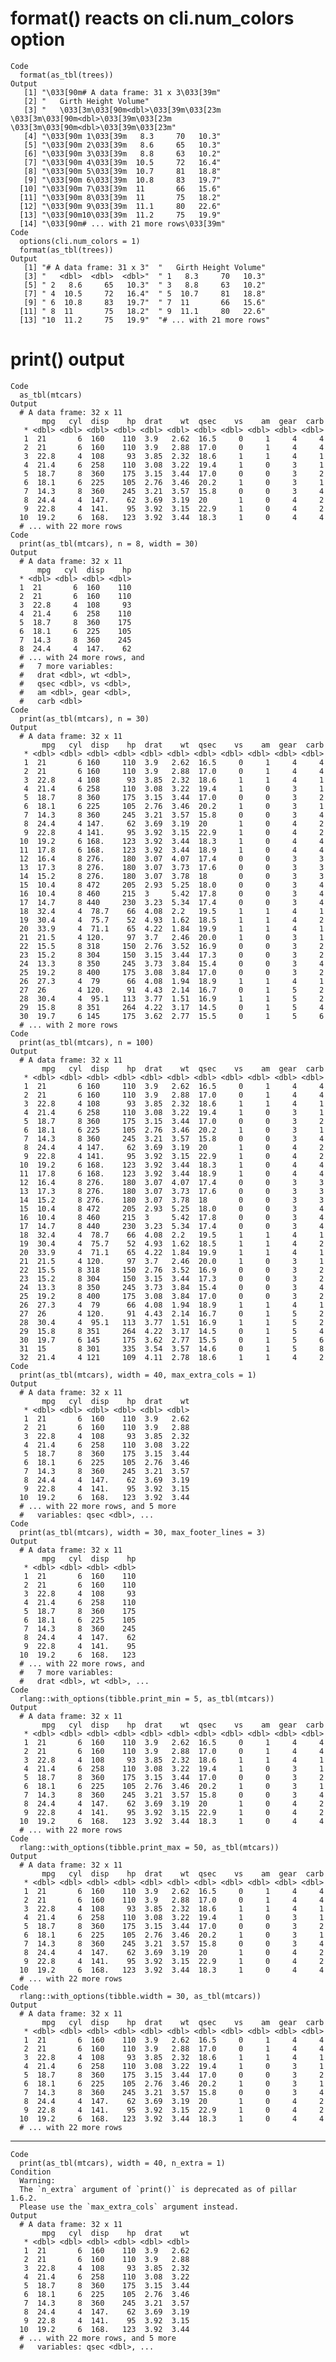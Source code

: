 # format() reacts on cli.num_colors option

    Code
      format(as_tbl(trees))
    Output
       [1] "\033[90m# A data frame: 31 x 3\033[39m"                                                                             
       [2] "   Girth Height Volume"                                                                                             
       [3] "   \033[3m\033[90m<dbl>\033[39m\033[23m  \033[3m\033[90m<dbl>\033[39m\033[23m  \033[3m\033[90m<dbl>\033[39m\033[23m"
       [4] "\033[90m 1\033[39m   8.3     70   10.3"                                                                             
       [5] "\033[90m 2\033[39m   8.6     65   10.3"                                                                             
       [6] "\033[90m 3\033[39m   8.8     63   10.2"                                                                             
       [7] "\033[90m 4\033[39m  10.5     72   16.4"                                                                             
       [8] "\033[90m 5\033[39m  10.7     81   18.8"                                                                             
       [9] "\033[90m 6\033[39m  10.8     83   19.7"                                                                             
      [10] "\033[90m 7\033[39m  11       66   15.6"                                                                             
      [11] "\033[90m 8\033[39m  11       75   18.2"                                                                             
      [12] "\033[90m 9\033[39m  11.1     80   22.6"                                                                             
      [13] "\033[90m10\033[39m  11.2     75   19.9"                                                                             
      [14] "\033[90m# ... with 21 more rows\033[39m"                                                                            
    Code
      options(cli.num_colors = 1)
      format(as_tbl(trees))
    Output
       [1] "# A data frame: 31 x 3"  "   Girth Height Volume" 
       [3] "   <dbl>  <dbl>  <dbl>"  " 1   8.3     70   10.3" 
       [5] " 2   8.6     65   10.3"  " 3   8.8     63   10.2" 
       [7] " 4  10.5     72   16.4"  " 5  10.7     81   18.8" 
       [9] " 6  10.8     83   19.7"  " 7  11       66   15.6" 
      [11] " 8  11       75   18.2"  " 9  11.1     80   22.6" 
      [13] "10  11.2     75   19.9"  "# ... with 21 more rows"

# print() output

    Code
      as_tbl(mtcars)
    Output
      # A data frame: 32 x 11
           mpg   cyl  disp    hp  drat    wt  qsec    vs    am  gear  carb
       * <dbl> <dbl> <dbl> <dbl> <dbl> <dbl> <dbl> <dbl> <dbl> <dbl> <dbl>
       1  21       6  160    110  3.9   2.62  16.5     0     1     4     4
       2  21       6  160    110  3.9   2.88  17.0     0     1     4     4
       3  22.8     4  108     93  3.85  2.32  18.6     1     1     4     1
       4  21.4     6  258    110  3.08  3.22  19.4     1     0     3     1
       5  18.7     8  360    175  3.15  3.44  17.0     0     0     3     2
       6  18.1     6  225    105  2.76  3.46  20.2     1     0     3     1
       7  14.3     8  360    245  3.21  3.57  15.8     0     0     3     4
       8  24.4     4  147.    62  3.69  3.19  20       1     0     4     2
       9  22.8     4  141.    95  3.92  3.15  22.9     1     0     4     2
      10  19.2     6  168.   123  3.92  3.44  18.3     1     0     4     4
      # ... with 22 more rows
    Code
      print(as_tbl(mtcars), n = 8, width = 30)
    Output
      # A data frame: 32 x 11
          mpg   cyl  disp    hp
      * <dbl> <dbl> <dbl> <dbl>
      1  21       6  160    110
      2  21       6  160    110
      3  22.8     4  108     93
      4  21.4     6  258    110
      5  18.7     8  360    175
      6  18.1     6  225    105
      7  14.3     8  360    245
      8  24.4     4  147.    62
      # ... with 24 more rows, and
      #   7 more variables:
      #   drat <dbl>, wt <dbl>,
      #   qsec <dbl>, vs <dbl>,
      #   am <dbl>, gear <dbl>,
      #   carb <dbl>
    Code
      print(as_tbl(mtcars), n = 30)
    Output
      # A data frame: 32 x 11
           mpg   cyl  disp    hp  drat    wt  qsec    vs    am  gear  carb
       * <dbl> <dbl> <dbl> <dbl> <dbl> <dbl> <dbl> <dbl> <dbl> <dbl> <dbl>
       1  21       6 160     110  3.9   2.62  16.5     0     1     4     4
       2  21       6 160     110  3.9   2.88  17.0     0     1     4     4
       3  22.8     4 108      93  3.85  2.32  18.6     1     1     4     1
       4  21.4     6 258     110  3.08  3.22  19.4     1     0     3     1
       5  18.7     8 360     175  3.15  3.44  17.0     0     0     3     2
       6  18.1     6 225     105  2.76  3.46  20.2     1     0     3     1
       7  14.3     8 360     245  3.21  3.57  15.8     0     0     3     4
       8  24.4     4 147.     62  3.69  3.19  20       1     0     4     2
       9  22.8     4 141.     95  3.92  3.15  22.9     1     0     4     2
      10  19.2     6 168.    123  3.92  3.44  18.3     1     0     4     4
      11  17.8     6 168.    123  3.92  3.44  18.9     1     0     4     4
      12  16.4     8 276.    180  3.07  4.07  17.4     0     0     3     3
      13  17.3     8 276.    180  3.07  3.73  17.6     0     0     3     3
      14  15.2     8 276.    180  3.07  3.78  18       0     0     3     3
      15  10.4     8 472     205  2.93  5.25  18.0     0     0     3     4
      16  10.4     8 460     215  3     5.42  17.8     0     0     3     4
      17  14.7     8 440     230  3.23  5.34  17.4     0     0     3     4
      18  32.4     4  78.7    66  4.08  2.2   19.5     1     1     4     1
      19  30.4     4  75.7    52  4.93  1.62  18.5     1     1     4     2
      20  33.9     4  71.1    65  4.22  1.84  19.9     1     1     4     1
      21  21.5     4 120.     97  3.7   2.46  20.0     1     0     3     1
      22  15.5     8 318     150  2.76  3.52  16.9     0     0     3     2
      23  15.2     8 304     150  3.15  3.44  17.3     0     0     3     2
      24  13.3     8 350     245  3.73  3.84  15.4     0     0     3     4
      25  19.2     8 400     175  3.08  3.84  17.0     0     0     3     2
      26  27.3     4  79      66  4.08  1.94  18.9     1     1     4     1
      27  26       4 120.     91  4.43  2.14  16.7     0     1     5     2
      28  30.4     4  95.1   113  3.77  1.51  16.9     1     1     5     2
      29  15.8     8 351     264  4.22  3.17  14.5     0     1     5     4
      30  19.7     6 145     175  3.62  2.77  15.5     0     1     5     6
      # ... with 2 more rows
    Code
      print(as_tbl(mtcars), n = 100)
    Output
      # A data frame: 32 x 11
           mpg   cyl  disp    hp  drat    wt  qsec    vs    am  gear  carb
       * <dbl> <dbl> <dbl> <dbl> <dbl> <dbl> <dbl> <dbl> <dbl> <dbl> <dbl>
       1  21       6 160     110  3.9   2.62  16.5     0     1     4     4
       2  21       6 160     110  3.9   2.88  17.0     0     1     4     4
       3  22.8     4 108      93  3.85  2.32  18.6     1     1     4     1
       4  21.4     6 258     110  3.08  3.22  19.4     1     0     3     1
       5  18.7     8 360     175  3.15  3.44  17.0     0     0     3     2
       6  18.1     6 225     105  2.76  3.46  20.2     1     0     3     1
       7  14.3     8 360     245  3.21  3.57  15.8     0     0     3     4
       8  24.4     4 147.     62  3.69  3.19  20       1     0     4     2
       9  22.8     4 141.     95  3.92  3.15  22.9     1     0     4     2
      10  19.2     6 168.    123  3.92  3.44  18.3     1     0     4     4
      11  17.8     6 168.    123  3.92  3.44  18.9     1     0     4     4
      12  16.4     8 276.    180  3.07  4.07  17.4     0     0     3     3
      13  17.3     8 276.    180  3.07  3.73  17.6     0     0     3     3
      14  15.2     8 276.    180  3.07  3.78  18       0     0     3     3
      15  10.4     8 472     205  2.93  5.25  18.0     0     0     3     4
      16  10.4     8 460     215  3     5.42  17.8     0     0     3     4
      17  14.7     8 440     230  3.23  5.34  17.4     0     0     3     4
      18  32.4     4  78.7    66  4.08  2.2   19.5     1     1     4     1
      19  30.4     4  75.7    52  4.93  1.62  18.5     1     1     4     2
      20  33.9     4  71.1    65  4.22  1.84  19.9     1     1     4     1
      21  21.5     4 120.     97  3.7   2.46  20.0     1     0     3     1
      22  15.5     8 318     150  2.76  3.52  16.9     0     0     3     2
      23  15.2     8 304     150  3.15  3.44  17.3     0     0     3     2
      24  13.3     8 350     245  3.73  3.84  15.4     0     0     3     4
      25  19.2     8 400     175  3.08  3.84  17.0     0     0     3     2
      26  27.3     4  79      66  4.08  1.94  18.9     1     1     4     1
      27  26       4 120.     91  4.43  2.14  16.7     0     1     5     2
      28  30.4     4  95.1   113  3.77  1.51  16.9     1     1     5     2
      29  15.8     8 351     264  4.22  3.17  14.5     0     1     5     4
      30  19.7     6 145     175  3.62  2.77  15.5     0     1     5     6
      31  15       8 301     335  3.54  3.57  14.6     0     1     5     8
      32  21.4     4 121     109  4.11  2.78  18.6     1     1     4     2
    Code
      print(as_tbl(mtcars), width = 40, max_extra_cols = 1)
    Output
      # A data frame: 32 x 11
           mpg   cyl  disp    hp  drat    wt
       * <dbl> <dbl> <dbl> <dbl> <dbl> <dbl>
       1  21       6  160    110  3.9   2.62
       2  21       6  160    110  3.9   2.88
       3  22.8     4  108     93  3.85  2.32
       4  21.4     6  258    110  3.08  3.22
       5  18.7     8  360    175  3.15  3.44
       6  18.1     6  225    105  2.76  3.46
       7  14.3     8  360    245  3.21  3.57
       8  24.4     4  147.    62  3.69  3.19
       9  22.8     4  141.    95  3.92  3.15
      10  19.2     6  168.   123  3.92  3.44
      # ... with 22 more rows, and 5 more
      #   variables: qsec <dbl>, ...
    Code
      print(as_tbl(mtcars), width = 30, max_footer_lines = 3)
    Output
      # A data frame: 32 x 11
           mpg   cyl  disp    hp
       * <dbl> <dbl> <dbl> <dbl>
       1  21       6  160    110
       2  21       6  160    110
       3  22.8     4  108     93
       4  21.4     6  258    110
       5  18.7     8  360    175
       6  18.1     6  225    105
       7  14.3     8  360    245
       8  24.4     4  147.    62
       9  22.8     4  141.    95
      10  19.2     6  168.   123
      # ... with 22 more rows, and
      #   7 more variables:
      #   drat <dbl>, wt <dbl>, ...
    Code
      rlang::with_options(tibble.print_min = 5, as_tbl(mtcars))
    Output
      # A data frame: 32 x 11
           mpg   cyl  disp    hp  drat    wt  qsec    vs    am  gear  carb
       * <dbl> <dbl> <dbl> <dbl> <dbl> <dbl> <dbl> <dbl> <dbl> <dbl> <dbl>
       1  21       6  160    110  3.9   2.62  16.5     0     1     4     4
       2  21       6  160    110  3.9   2.88  17.0     0     1     4     4
       3  22.8     4  108     93  3.85  2.32  18.6     1     1     4     1
       4  21.4     6  258    110  3.08  3.22  19.4     1     0     3     1
       5  18.7     8  360    175  3.15  3.44  17.0     0     0     3     2
       6  18.1     6  225    105  2.76  3.46  20.2     1     0     3     1
       7  14.3     8  360    245  3.21  3.57  15.8     0     0     3     4
       8  24.4     4  147.    62  3.69  3.19  20       1     0     4     2
       9  22.8     4  141.    95  3.92  3.15  22.9     1     0     4     2
      10  19.2     6  168.   123  3.92  3.44  18.3     1     0     4     4
      # ... with 22 more rows
    Code
      rlang::with_options(tibble.print_max = 50, as_tbl(mtcars))
    Output
      # A data frame: 32 x 11
           mpg   cyl  disp    hp  drat    wt  qsec    vs    am  gear  carb
       * <dbl> <dbl> <dbl> <dbl> <dbl> <dbl> <dbl> <dbl> <dbl> <dbl> <dbl>
       1  21       6  160    110  3.9   2.62  16.5     0     1     4     4
       2  21       6  160    110  3.9   2.88  17.0     0     1     4     4
       3  22.8     4  108     93  3.85  2.32  18.6     1     1     4     1
       4  21.4     6  258    110  3.08  3.22  19.4     1     0     3     1
       5  18.7     8  360    175  3.15  3.44  17.0     0     0     3     2
       6  18.1     6  225    105  2.76  3.46  20.2     1     0     3     1
       7  14.3     8  360    245  3.21  3.57  15.8     0     0     3     4
       8  24.4     4  147.    62  3.69  3.19  20       1     0     4     2
       9  22.8     4  141.    95  3.92  3.15  22.9     1     0     4     2
      10  19.2     6  168.   123  3.92  3.44  18.3     1     0     4     4
      # ... with 22 more rows
    Code
      rlang::with_options(tibble.width = 30, as_tbl(mtcars))
    Output
      # A data frame: 32 x 11
           mpg   cyl  disp    hp  drat    wt  qsec    vs    am  gear  carb
       * <dbl> <dbl> <dbl> <dbl> <dbl> <dbl> <dbl> <dbl> <dbl> <dbl> <dbl>
       1  21       6  160    110  3.9   2.62  16.5     0     1     4     4
       2  21       6  160    110  3.9   2.88  17.0     0     1     4     4
       3  22.8     4  108     93  3.85  2.32  18.6     1     1     4     1
       4  21.4     6  258    110  3.08  3.22  19.4     1     0     3     1
       5  18.7     8  360    175  3.15  3.44  17.0     0     0     3     2
       6  18.1     6  225    105  2.76  3.46  20.2     1     0     3     1
       7  14.3     8  360    245  3.21  3.57  15.8     0     0     3     4
       8  24.4     4  147.    62  3.69  3.19  20       1     0     4     2
       9  22.8     4  141.    95  3.92  3.15  22.9     1     0     4     2
      10  19.2     6  168.   123  3.92  3.44  18.3     1     0     4     4
      # ... with 22 more rows

---

    Code
      print(as_tbl(mtcars), width = 40, n_extra = 1)
    Condition
      Warning:
      The `n_extra` argument of `print()` is deprecated as of pillar 1.6.2.
      Please use the `max_extra_cols` argument instead.
    Output
      # A data frame: 32 x 11
           mpg   cyl  disp    hp  drat    wt
       * <dbl> <dbl> <dbl> <dbl> <dbl> <dbl>
       1  21       6  160    110  3.9   2.62
       2  21       6  160    110  3.9   2.88
       3  22.8     4  108     93  3.85  2.32
       4  21.4     6  258    110  3.08  3.22
       5  18.7     8  360    175  3.15  3.44
       6  18.1     6  225    105  2.76  3.46
       7  14.3     8  360    245  3.21  3.57
       8  24.4     4  147.    62  3.69  3.19
       9  22.8     4  141.    95  3.92  3.15
      10  19.2     6  168.   123  3.92  3.44
      # ... with 22 more rows, and 5 more
      #   variables: qsec <dbl>, ...

